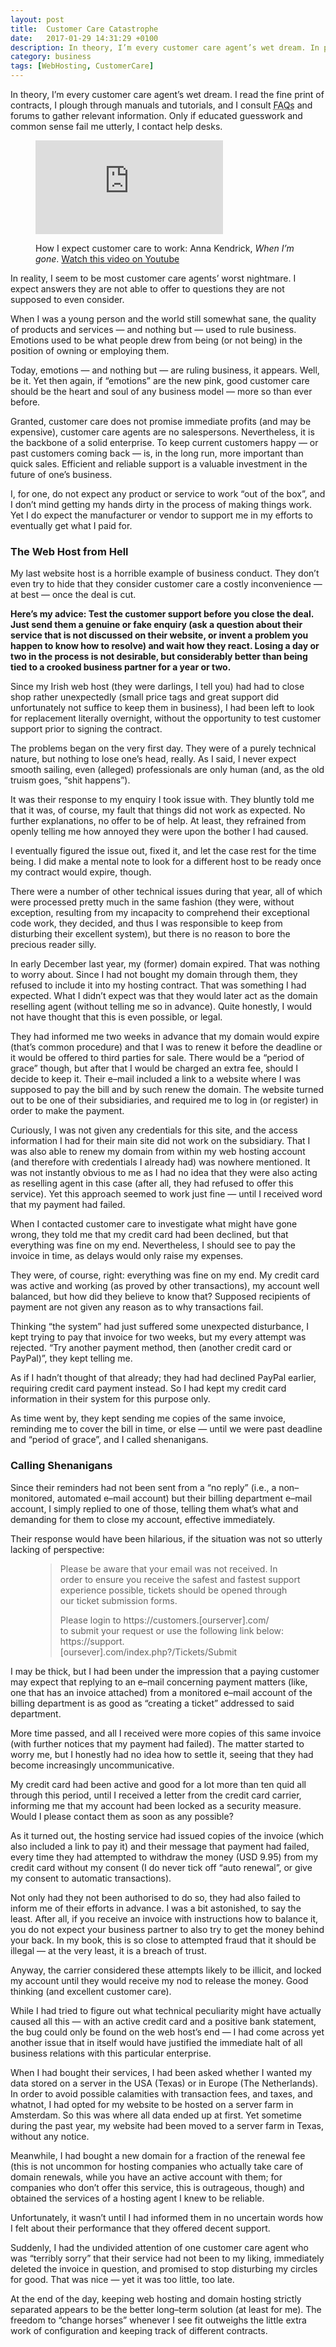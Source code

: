 ```yaml
---
layout: post
title:  Customer Care Catastrophe
date:   2017-01-29 14:31:29 +0100
description: In theory, I’m every customer care agent’s wet dream. In practice, I seem to be most customer care agents’ worst nightmare.
category: business
tags: [WebHosting, CustomerCare]
---
```

In theory, I’m every customer care agent’s wet dream. I read the fine print of contracts, I plough through manuals and tutorials, and I consult <abbr title="Frequently Asked Questions">FAQs</abbr> and forums to gather relevant information. Only if educated guesswork and common sense fail me utterly, I contact help desks.<!--more-->

<figure>
<div class="youtube">
<iframe src="https://www.youtube.com/embed/cmSbXsFE3l8" frameborder="0" allowfullscreen></iframe>
</div>
<figcaption>
<p>How I expect customer care to work: Anna Kendrick, <em>When I&rsquo;m gone</em>. <a rel="external" href="https://youtu.be/cmSbXsFE3l8">Watch this video on Youtube</a></p>
</figcaption>
</figure>

In reality, I seem to be most customer care agents’ worst nightmare. I expect answers they are not able to offer to questions they are not supposed to even consider.

When I was a young person and the world still somewhat sane, the quality of products and services — and nothing but — used to rule business. Emotions used to be what people drew from being (or not being) in the position of owning or employing them.

Today, emotions — and nothing but — are ruling business, it appears. Well, be it. Yet then again, if “emotions” are the new pink, good customer care should be the heart and soul of any business model — more so than ever before.

Granted, customer care does not promise immediate profits (and may be expensive), customer care agents are no salespersons. Nevertheless, it is the backbone of a solid enterprise. To keep current customers happy — or past customers coming back — is, in the long run, more important than quick sales. Efficient and reliable support is a valuable investment in the future of one’s business.

I, for one, do not expect any product or service to work “out of the box”, and I don’t mind getting my hands dirty in the process of making things work. Yet I do expect the manufacturer or vendor to support me in my efforts to eventually get what I paid for.

<h3>The Web Host from Hell</h3>
My last website host is a horrible example of business conduct. They don’t even try to hide that they consider customer care a costly inconvenience — at best — once the deal is cut.

**Here’s my advice: Test the customer support before you close the deal. Just send them a genuine or fake enquiry (ask a question about their service that is not discussed on their website, or invent a problem you happen to know how to resolve) and wait how they react. Losing a day or two in the process is not desirable, but considerably better than being tied to a crooked business partner for a year or two.**

Since my Irish web host (they were darlings, I tell you) had had to close shop rather unexpectedly (small price tags and great support did unfortunately not suffice to keep them in business), I had been left to look for replacement literally overnight, without the opportunity to test customer support prior to signing the contract.

The problems began on the very first day. They were of a purely technical nature, but nothing to lose one’s head, really. As I said, I never expect smooth sailing, even (alleged) professionals are only human (and, as the old truism goes, “shit happens”).

It was their response to my enquiry I took issue with. They bluntly told me that it was, of course, my fault that things did not work as expected. No further explanations, no offer to be of help. At least, they refrained from openly telling me how annoyed they were upon the bother I had caused.

I eventually figured the issue out, fixed it, and let the case rest for the time being. I did make a mental note to look for a different host to be ready once my contract would expire, though.

There were a number of other technical issues during that year, all of which were processed pretty much in the same fashion (they were, without exception, resulting from my incapacity to comprehend their exceptional code work, they decided, and thus I was responsible to keep from disturbing their excellent system), but there is no reason to bore the precious reader silly.

In early December last year, my (former) domain expired. That was nothing to worry about. Since I had not bought my domain through them, they refused to include it into my hosting contract. That was something I had expected. What I didn’t expect was that they would later act as the domain reselling agent (without telling me so in advance). Quite honestly, I would not have thought that this is even possible, or legal.

They had informed me two weeks in advance that my domain would expire (that’s common procedure) and that I was to renew it before the deadline or it would be offered to third parties for sale. There would be a “period of grace” though, but after that I would be charged an extra fee, should I decide to keep it. Their e–mail included a link to a website where I was supposed to pay the bill and by such renew the domain. The website turned out to be one of their subsidiaries, and required me to log in (or register) in order to make the payment.

Curiously, I was not given any credentials for this site, and the access information I had for their main site did not work on the subsidiary. That I was also able to renew my domain from within my web hosting account (and therefore with credentials I already had) was nowhere mentioned. It was not instantly obvious to me as I had no idea that they were also acting as reselling agent in this case (after all, they had refused to offer this service). Yet this approach seemed to work just fine — until I received word that my payment had failed.

When I contacted customer care to investigate what might have gone wrong, they told me that my credit card had been declined, but that everything was fine on my end. Nevertheless, I should see to pay the invoice in time, as delays would only raise my expenses.

They were, of course, right: everything was fine on my end. My credit card was active and working (as proved by other transactions), my account well balanced, but how did they believe to know that? Supposed recipients of payment are not given any reason as to why transactions fail.

Thinking “the system” had just suffered some unexpected disturbance, I kept trying to pay that invoice for two weeks, but my every attempt was rejected. “Try another payment method, then (another credit card or PayPal)”, they kept telling me.

As if I hadn’t thought of that already; they had had declined PayPal earlier, requiring credit card payment instead. So I had kept my credit card information in their system for this purpose only.

As time went by, they kept sending me copies of the same invoice, reminding me to cover the bill in time, or else — until we were past deadline and “period of grace”, and I called shenanigans.

<h3>Calling Shenanigans</h3>

Since their reminders had not been sent from a “no reply” (<abbr>i.e.</abbr>, a non–monitored, automated e–mail account) but their billing department e–mail account, I simply replied to one of those, telling them what’s what and demanding for them to close my account, effective immediately.

Their response would have been hilarious, if the situation was not so utterly lacking of perspective:

<figure>
<blockquote>
<p>Please be aware that your email was not received. In order to ensure you receive the safest and fastest support experience possible, tickets should be opened through our ticket submission forms.</p>

<p>Please login to https://customers.[ourserver].com/<br />to submit your request or use the following link below:<br /> https://support.[oursever].com/index.php?/Tickets/Submit</p>
</blockquote>
</figure>

I may be thick, but I had been under the impression that a paying customer may expect that replying to an e–mail concerning payment matters (like, one that has an invoice attached) from a monitored e–mail account of the billing department is as good as “creating a ticket” addressed to said department.

More time passed, and all I received were more copies of this same invoice (with further notices that my payment had failed). The matter started to worry me, but I honestly had no idea how to settle it, seeing that they had become increasingly uncommunicative.

My credit card had been active and good for a lot more than ten quid all through this period, until I received a letter from the credit card carrier, informing me that my account had been locked as a security measure. Would I please contact them as soon as any possible?

As it turned out, the hosting service had issued copies of the invoice (which also included a link to pay it) and their message that payment had failed, every time they had attempted to withdraw the money (<abbr>USD</abbr> 9.95) from my credit card without my consent (I do never tick off “auto renewal”, or give my consent to automatic transactions).

Not only had they not been authorised to do so, they had also failed to inform me of their efforts in advance. I was a bit astonished, to say the least. After all, if you receive an invoice with instructions how to balance it, you do not expect your business partner to also try to get the money behind your back. In my book, this is so close to attempted fraud that it should be illegal — at the very least, it is a breach of trust.

Anyway, the carrier considered these attempts likely to be illicit, and locked my account until they would receive my nod to release the money. Good thinking (and excellent customer care).

While I had tried to figure out what technical peculiarity might have actually caused all this — with an active credit card and a positive bank statement, the bug could only be found on the web host’s end — I had come across yet another issue that in itself would have justified the immediate halt of all business relations with this particular enterprise.

When I had bought their services, I had been asked whether I wanted my data stored on a server in the USA (Texas) or in Europe (The Netherlands). In order to avoid possible calamities with transaction fees, and taxes, and whatnot, I had opted for my website to be hosted on a server farm in Amsterdam. So this was where all data ended up at first. Yet sometime during the past year, my website had been moved to a server farm in Texas, without any notice.

Meanwhile, I had bought a new domain for a fraction of the renewal fee (this is not uncommon for hosting companies who actually take care of domain renewals, while you have an active account with them; for companies who don’t offer this service, this is outrageous, though) and obtained the services of a hosting agent I knew to be reliable.

Unfortunately, it wasn’t until I had informed them in no uncertain words how I felt about their performance that they offered decent support.

Suddenly, I had the undivided attention of one customer care agent who was “terribly sorry” that their service had not been to my liking, immediately deleted the invoice in question, and promised to stop disturbing my circles for good. That was nice — yet it was too little, too late.

At the end of the day, keeping web hosting and domain hosting strictly separated appears to be the better long–term solution (at least for me). The freedom to “change horses” whenever I see fit outweighs the little extra work of configuration and keeping track of different contracts.
